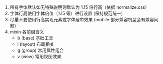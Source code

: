 
1. 所有字体默认如无特殊说明则默认为 1.15 倍行高（依据 normailze.css）
2. 字体行高使用字体倍值（1.15 等）进行设置 (保持规范统一)
3. 尽量不要使用行高实现元素或字体居中效果 (mobile 部分兼容机型会有兼容问题)
4. mixin 各前缀含义
    - b (base) 基础工具
    - l (layout) 布局相关
    - g (group) 常用属性组合
    - v (view) 常用视图效果
    